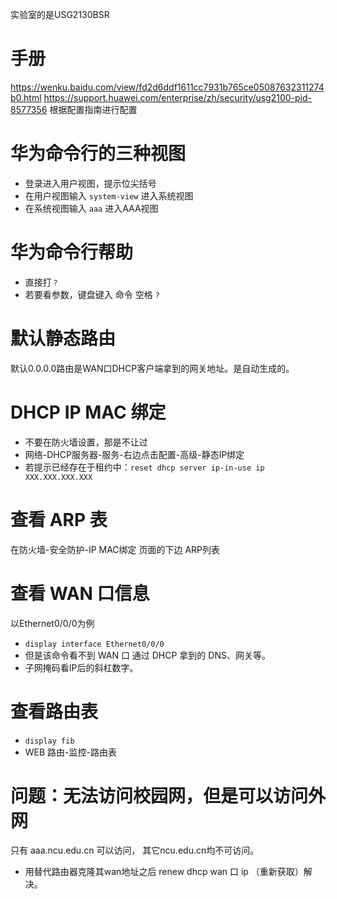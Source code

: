 实验室的是USG2130BSR
# 手册
https://wenku.baidu.com/view/fd2d6ddf1611cc7931b765ce05087632311274b0.html
https://support.huawei.com/enterprise/zh/security/usg2100-pid-8577356 根据配置指南进行配置

# 华为命令行的三种视图
- 登录进入用户视图，提示位尖括号
- 在用户视图输入 `system-view` 进入系统视图
- 在系统视图输入 `aaa` 进入AAA视图

# 华为命令行帮助
- 直接打`？`
- 若要看参数，键盘键入 命令 空格 `?`

# 默认静态路由
默认0.0.0.0路由是WAN口DHCP客户端拿到的网关地址。是自动生成的。

# DHCP IP MAC 绑定
- 不要在防火墙设置，那是不让过
- 网络-DHCP服务器-服务-右边点击配置-高级-静态IP绑定
- 若提示已经存在于租约中：`reset dhcp server ip-in-use ip XXX.XXX.XXX.XXX`


# 查看 ARP 表
在防火墙-安全防护-IP MAC绑定 页面的下边 ARP列表

# 查看 WAN 口信息
以Ethernet0/0/0为例
- `display interface Ethernet0/0/0`
- 但是该命令看不到 WAN 口 通过 DHCP 拿到的 DNS、网关等。
- 子网掩码看IP后的斜杠数字。

# 查看路由表
- `display fib`
- WEB 路由-监控-路由表



# 问题：无法访问校园网，但是可以访问外网
只有 aaa.ncu.edu.cn 可以访问，
其它ncu.edu.cn均不可访问。
- 用替代路由器克隆其wan地址之后 renew dhcp wan 口 ip （重新获取）解决。


